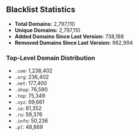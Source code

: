 ## Blacklist Statistics

- **Total Domains:** 2,797,110
- **Unique Domains:** 2,797,110
- **Added Domains Since Last Version:** 738,188
- **Removed Domains Since Last Version:** 962,994

### Top-Level Domain Distribution

-  `.com`: 1,238,402
-  `.org`: 236,402
-  `.net`: 177,400
-  `.shop`: 76,590
-  `.top`: 75,349
-  `.xyz`: 69,661
-  `.io`: 61,352
-  `.ru`: 59,376
-  `.info`: 50,236
-  `.pl`: 48,869
